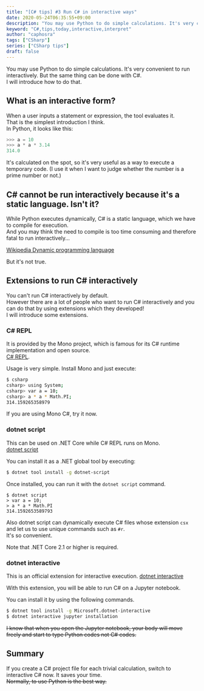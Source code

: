 ```yaml
---
title: "[C# tips] #3 Run C# in interactive ways"
date: 2020-05-24T06:35:55+09:00
description: "You may use Python to do simple calculations. It's very convenient to run interactively. But the same thing can be done with C#."
keyword: "C#,tips,today,interactive,interpret"
author: "caphosra"
tags: ["CSharp"]
series: ["CSharp tips"]
draft: false
---
```


You may use Python to do simple calculations. It's very convenient to run interactively. But the same thing can be done with C#.  
I will introduce how to do that.

## What is an interactive form?

When a user inputs a statement or expression, the tool evaluates it.  
That is the simplest introduction I think.  
In Python, it looks like this:

``` python
>>> a = 10
>>> a * a * 3.14
314.0
```

It's calculated on the spot, so it's very useful as a way to execute a temporary code. (I use it when I want to judge whether the number is a prime number or not.)

## C# cannot be run interactively because it's a static language. Isn't it?

While Python executes dynamically, C# is a static language, which we have to compile for execution.  
And you may think the need to compile is too time consuming and therefore fatal to run interactively...

[Wikipedia Dynamic programming language](https://en.wikipedia.org/wiki/Dynamic_programming_language)

But it's not true.

## Extensions to run C# interactively

You can't run C# interactively by default.  
However there are a lot of people who want to run C# interactively and you can do that by using extensions which they developed!  
I will introduce some extensions.

### C# REPL

It is provided by the Mono project, which is famous for its C# runtime implementation and open source.  
[C# REPL](https://www.mono-project.com/docs/tools+libraries/tools/repl/).

Usage is very simple. Install Mono and just execute:

```bash
$ csharp
csharp> using System;
csharp> var a = 10;
csharp> a * a * Math.PI;
314.159265358979
```

If you are using Mono C#, try it now.

### dotnet script

This can be used on .NET Core while C# REPL runs on Mono.  
[dotnet script](https://github.com/filipw/dotnet-script)

You can install it as a .NET global tool by executing:

``` bash
$ dotnet tool install -g dotnet-script
```

Once installed, you can run it with the `dotnet script` command.

```
$ dotnet script
> var a = 10;
> a * a * Math.PI
314.1592653589793
```

Also dotnet script can dynamically execute C# files whose extension `csx` and let us to use unique commands such as `#r`.  
It's so convenient.

Note that .NET Core 2.1 or higher is required.

### dotnet interactive

This is an official extension for interactive execution.
[dotnet interactive](https://github.com/dotnet/interactive)

With this extension, you will be able to run C# on a Jupyter notebook.

You can install it by using the following commands.

``` bash
$ dotnet tool install -g Microsoft.dotnet-interactive
$ dotnet interactive jupyter installation
```

~~I know that when you open the Jupyter notebook, your body will move freely and start to type Python codes not C# codes.~~

## Summary

If you create a C# project file for each trivial calculation, switch to interactive C# now. It saves your time.  
~~Normally, to use Python is the best way.~~
